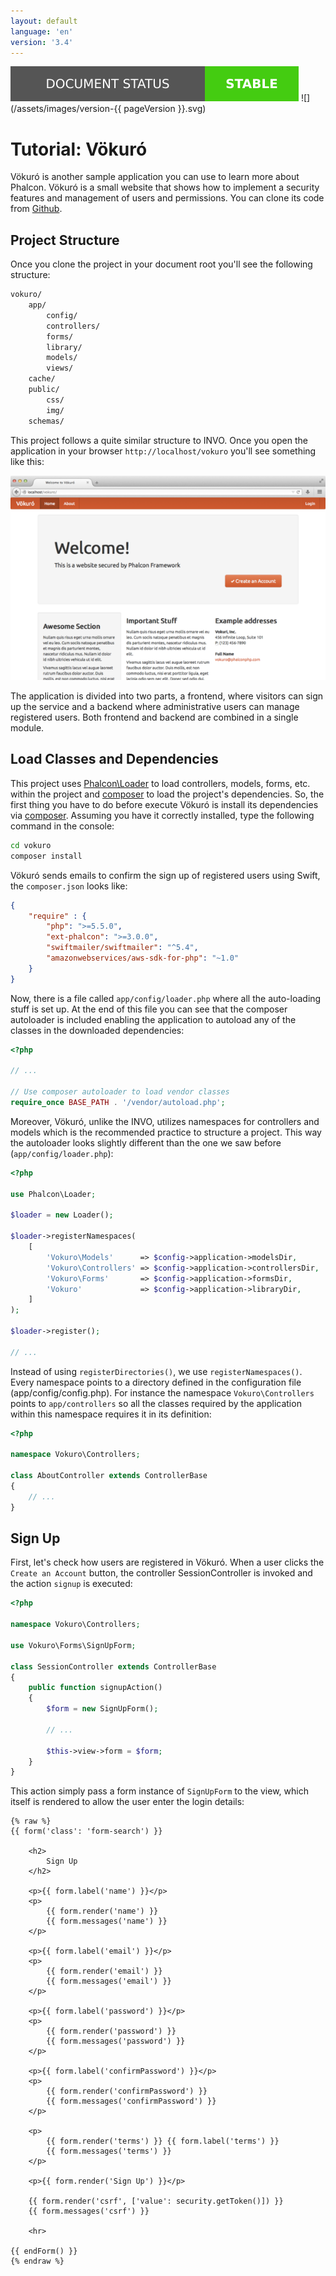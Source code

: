 ```yaml
---
layout: default
language: 'en'
version: '3.4'
---
```

![](/assets/images/document-status-stable-success.svg) ![](/assets/images/version-{{ pageVersion }}.svg)
<a name='overview'></a>
# Tutorial: Vökuró
Vökuró is another sample application you can use to learn more about Phalcon. Vökuró is a small website that shows how to implement a security features and management of users and permissions. You can clone its code from [Github](https://github.com/phalcon/vokuro).

<a name='structure'></a>
## Project Structure
Once you clone the project in your document root you'll see the following structure:

```bash
vokuro/
    app/
        config/
        controllers/
        forms/
        library/
        models/
        views/
    cache/
    public/
        css/
        img/
    schemas/
```

This project follows a quite similar structure to INVO. Once you open the application in your browser `http://localhost/vokuro` you'll see something like this:

![](/assets/images/content/tutorial-vokuro-1.png)

The application is divided into two parts, a frontend, where visitors can sign up the service and a backend where administrative users can manage registered users. Both frontend and backend are combined in a single module.

<a name='dependencies'></a>
## Load Classes and Dependencies
This project uses [Phalcon\Loader](api/Phalcon_Loader) to load controllers, models, forms, etc. within the project and [composer](https://getcomposer.org/) to load the project's dependencies. So, the first thing you have to do before execute Vökuró is install its dependencies via [composer](https://getcomposer.org/). Assuming you have it correctly installed, type the following command in the console:

```bash
cd vokuro
composer install
```

Vökuró sends emails to confirm the sign up of registered users using Swift, the `composer.json` looks like:

```json
{
    "require" : {
        "php": ">=5.5.0",
        "ext-phalcon": ">=3.0.0",
        "swiftmailer/swiftmailer": "^5.4",
        "amazonwebservices/aws-sdk-for-php": "~1.0"
    }
}
```

Now, there is a file called `app/config/loader.php` where all the auto-loading stuff is set up. At the end of this file you can see that the composer autoloader is included enabling the application to autoload any of the classes in the downloaded dependencies:

```php
<?php

// ...

// Use composer autoloader to load vendor classes
require_once BASE_PATH . '/vendor/autoload.php';
```

Moreover, Vökuró, unlike the INVO, utilizes namespaces for controllers and models which is the recommended practice to structure a project. This way the autoloader looks slightly different than the one we saw before (`app/config/loader.php`):

```php
<?php

use Phalcon\Loader;

$loader = new Loader();

$loader->registerNamespaces(
    [
        'Vokuro\Models'      => $config->application->modelsDir,
        'Vokuro\Controllers' => $config->application->controllersDir,
        'Vokuro\Forms'       => $config->application->formsDir,
        'Vokuro'             => $config->application->libraryDir,
    ]
);

$loader->register();

// ...
```

Instead of using `registerDirectories()`, we use `registerNamespaces()`. Every namespace points to a directory defined in the configuration file (app/config/config.php). For instance the namespace `Vokuro\Controllers` points to `app/controllers` so all the classes required by the application within this namespace requires it in its definition:

```php
<?php

namespace Vokuro\Controllers;

class AboutController extends ControllerBase
{
    // ...
}
```

<a name='sign-up'></a>
## Sign Up
First, let's check how users are registered in Vökuró. When a user clicks the `Create an Account` button, the controller SessionController is invoked and the action `signup` is executed:

```php
<?php

namespace Vokuro\Controllers;

use Vokuro\Forms\SignUpForm;

class SessionController extends ControllerBase
{
    public function signupAction()
    {
        $form = new SignUpForm();

        // ...

        $this->view->form = $form;
    }
}
```

This action simply pass a form instance of `SignUpForm` to the view, which itself is rendered to allow the user enter the login details:

```twig
{% raw %}
{{ form('class': 'form-search') }}

    <h2>
        Sign Up
    </h2>

    <p>{{ form.label('name') }}</p>
    <p>
        {{ form.render('name') }}
        {{ form.messages('name') }}
    </p>

    <p>{{ form.label('email') }}</p>
    <p>
        {{ form.render('email') }}
        {{ form.messages('email') }}
    </p>

    <p>{{ form.label('password') }}</p>
    <p>
        {{ form.render('password') }}
        {{ form.messages('password') }}
    </p>

    <p>{{ form.label('confirmPassword') }}</p>
    <p>
        {{ form.render('confirmPassword') }}
        {{ form.messages('confirmPassword') }}
    </p>

    <p>
        {{ form.render('terms') }} {{ form.label('terms') }}
        {{ form.messages('terms') }}
    </p>

    <p>{{ form.render('Sign Up') }}</p>

    {{ form.render('csrf', ['value': security.getToken()]) }}
    {{ form.messages('csrf') }}

    <hr>

{{ endForm() }}
{% endraw %}
```
